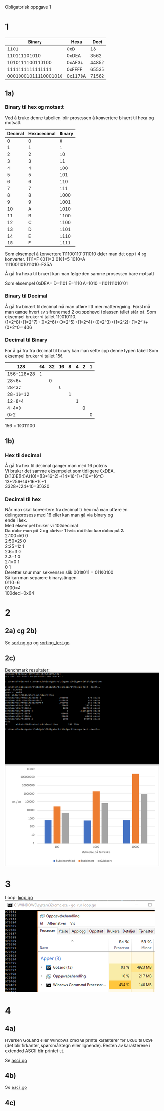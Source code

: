 Obligatorisk oppgave 1

# 1   

Binary|Hexa|Deci
   ---|---|---
1101|	0xD|	13
110111101010|	0xDEA|	3562
1010111100110100|	0xAF34|	44852
1111111111111111|	0xFFFF|	65535
00010001011110001010|	0x1178A|	71562

## 1a)

### Binary til hex og motsatt

Ved å bruke denne tabellen, blir prosessen å konvertere binært til hexa og motsatt.

Decimal|Hexadecimal|Binary
---|---|---
0|0|0
1|1|1
2|2|10
3|3|11
4|4|100
5|5|101
6|6|110
7|7|111
8|8|1000
9|9|1001
10|A|1010
11|B|1100
12|C|1100
13|D|1101
14|E|1110
15|F|1111 

Som eksempel å konvertere 1111001101011010 deler man det opp i 4
og konverter. 1111=F    0011=3 	0101=5 	 1010=A  
1111001101011010=F35A

Å gå fra hexa til binært kan man følge den samme prosessen bare motsatt 

Som eksempel
0xDEA=	 D=1101	E=1110	A=1010	=1101111010101

### Binary til Decimal

Å gå fra binært til decimal må man utføre litt mer matteregning. 
Først må man gange hvert av sifrene med 2 og opphøyd i plassen tallet står på. 
Som eksempel bruker vi tallet 110010110.  
(1\*2^8)+(1\*2^7)+(0\*2^6)+(0\*2^5)+(1\*2^4)+(0\*2^3)+(1\*2^2)+(1\*2^1)+(0\*2^0)=406

### Decimal til Binary

For å gå fra fra decimal til binary kan man sette opp denne typen tabell
Som eksempel bruker vi tallet 156. 

128|64|32|16|8|4|2|1
--|--|--|--|--|--|--|--|
156-128=28|1
28<64||0
28<32|||0
28-16=12||||1
12-8=4|||||1
4-4=0||||||0
0>2|||||||0

156 = 10011100

## 1b)

### Hex til decimal
Å gå fra hex til decimal ganger man med 16 potens  
Vi bruker det samme eksempelet som tidligere 0xDEA.  
D(13)E(14)A(10)=(13\*16^2)+(14\*16^1)+(10\*^16^0)  
13\*256+14\*16+10\*1  
3328+224+10=35620  

### Decimal til hex
Når man skal konvertere fra decimal til hex må man utføre en delingsprosess med 16 eller kan man gå via binary og  
ende i hex.  
Med eksempel bruker vi 100decimal  
Da deler man på 2 og skriver 1 hvis det ikke kan deles på 2.  
2:100=50    0  
2:50=25     0  
2:25=12     1  
2:6=3       0  
2:3=1       0  
2:1=0		1  
0			1	  
Deretter snur man sekvensen slik 0010011 = 01100100  
Så kan man separere binarystingen  
0110=6  
0100=4  
100deci=0x64  



# 2

## 2a) og 2b)

Se [sorting.go](https://github.com/TobiasAlbert123/midgets/blob/master/Obligatorisk1/algorithms/sorting.go) og [sorting_test.go](https://github.com/TobiasAlbert123/midgets/blob/master/Obligatorisk1/algorithms/sorting_test.go)

## 2c)

Benchmark resultater:  
<img src="https://github.com/TobiasAlbert123/midgets/blob/master/Obligatorisk1/cmd_benchmark.png">
<img src="https://github.com/TobiasAlbert123/midgets/blob/master/Obligatorisk1/benchmark_graph.png">

# 3

Loop: [loop.go](https://github.com/TobiasAlbert123/midgets/blob/master/Obligatorisk1/loop/loop.go)  
<img src="https://github.com/TobiasAlbert123/midgets/blob/master/Obligatorisk1/loop_cpuandmemory.png">

# 4

## 4a)

Hverken GoLand eller Windows cmd vil printe karakterer for 0x80 til 0x9F (det blir firkanter, spørsmålstegn eller lignende). Resten av karakterene i extended ASCII blir printet ut.

Se [ascii.go](https://github.com/TobiasAlbert123/midgets/blob/master/Obligatorisk1/ascii/ascii.go)

## 4b)

Se [ascii.go](https://github.com/TobiasAlbert123/midgets/blob/master/Obligatorisk1/ascii/ascii.go)

## 4c)

